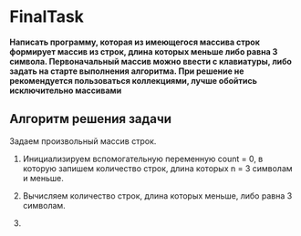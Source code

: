 # **FinalTask**
**Написать программу, которая из имеющегося массива строк формирует массив из строк, длина которых меньше либо равна 3 символа. Первоначальный массив можно ввести с клавиатуры, либо задать на старте выполнения алгоритма. При решение не рекомендуется пользоваться коллекциями, лучше обойтись исключительно массивами**
## Алгоритм решения задачи

Задаем произвольный массив строк.

1.	Инициализируем вспомогательную переменную count = 0, в которую запишем количество строк, длина которых n = 3 символам и меньше.

2. 	Вычисляем количество строк, длина которых меньше, либо равна 3 символам.

3.
